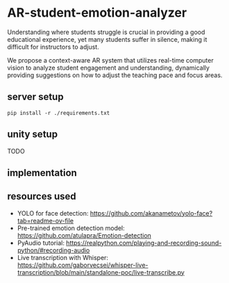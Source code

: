 # AR-student-emotion-analyzer
Understanding where students struggle is crucial in providing a good educational experience,
yet many students suffer in silence, making it difficult for instructors to adjust.

We propose a context-aware AR system that utilizes real-time computer vision to analyze student engagement
and understanding, dynamically providing suggestions on how to adjust the teaching pace and
focus areas.

## server setup
`pip install -r ./requirements.txt`

## unity setup
TODO

## implementation

## resources used
- YOLO for face detection: https://github.com/akanametov/yolo-face?tab=readme-ov-file
- Pre-trained emotion detection model: https://github.com/atulapra/Emotion-detection
- PyAudio tutorial: https://realpython.com/playing-and-recording-sound-python/#recording-audio 
- Live transcription with Whisper: https://github.com/gaborvecsei/whisper-live-transcription/blob/main/standalone-poc/live-transcribe.py